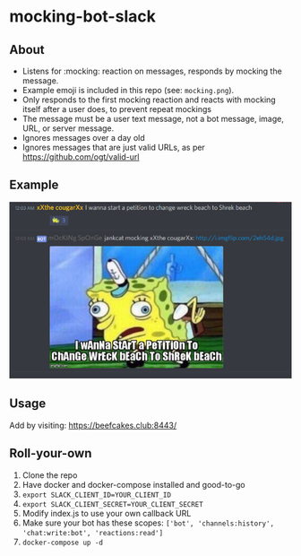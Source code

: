 # mocking-bot-slack

## About

- Listens for :mocking: reaction on messages, responds by mocking the message.
- Example emoji is included in this repo (see: `mocking.png`).
- Only responds to the first mocking reaction and reacts with mocking itself after a user does, to prevent repeat mockings
- The message must be a user text message, not a bot message, image, URL, or server message.
- Ignores messages over a day old
- Ignores messages that are just valid URLs, as per https://github.com/ogt/valid-url

## Example

![ExAmPlE](https://raw.githubusercontent.com/jankcat/mocking-bot-discord/master/example.png)

## Usage

Add by visiting: https://beefcakes.club:8443/

## Roll-your-own

1. Clone the repo
2. Have docker and docker-compose installed and good-to-go
3. `export SLACK_CLIENT_ID=YOUR_CLIENT_ID`
4. `export SLACK_CLIENT_SECRET=YOUR_CLIENT_SECRET`
5. Modify index.js to use your own callback URL
6. Make sure your bot has these scopes: `['bot', 'channels:history', 'chat:write:bot', 'reactions:read']`
7. `docker-compose up -d`
